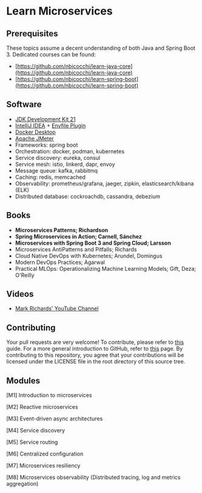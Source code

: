 # Learn Microservices

## Prerequisites
These topics assume a decent understanding of both Java and Spring Boot 3. Dedicated courses can be found:
* [https://github.com/nbicocchi/learn-java-core](https://github.com/nbicocchi/learn-java-core)
* [https://github.com/nbicocchi/learn-spring-boot](https://github.com/nbicocchi/learn-spring-boot)

## Software
* [JDK Development Kit 21](https://www.oracle.com/it/java/technologies/downloads/)
* [IntelliJ IDEA](https://www.jetbrains.com/idea/) + [Envfile Plugin](https://plugins.jetbrains.com/plugin/7861-envfile)
* [Docker Desktop](https://www.docker.com/products/docker-desktop/)
* [Apache JMeter](https://jmeter.apache.org/)
* Frameworks: spring boot
* Orchestration: docker, podman, kubernetes
* Service discovery: eureka, consul
* Service mesh: istio, linkerd, dapr, envoy
* Message queue: kafka, rabbitmq
* Caching: redis, memcached 
* Observability: prometheus/grafana, jaeger, zipkin, elasticsearch/kibana (ELK)
* Distributed database: cockroachdb, cassandra, debezium

## Books
* **Microservices Patterns; Richardson**
* **Spring Microservices in Action; Carnell, Sánchez**
* **Microservices with Spring Boot 3 and Spring Cloud; Larsson**
* Microservices AntiPatterns and Pitfalls; Richards
* Cloud Native DevOps with Kubernetes; Arundel, Domingus
* Modern DevOps Practices; Agarwal
* Practical MLOps: Operationalizing Machine Learning Models; Gift, Deza; O'Reilly

## Videos
* [Mark Richards' YouTube Channel](https://www.youtube.com/@markrichards5014/videos)

## Contributing
Your pull requests are very welcome! To contribute, please refer to [this](https://docs.github.com/en/pull-requests/collaborating-with-pull-requests/proposing-changes-to-your-work-with-pull-requests/creating-a-pull-request) guide. For a more general introduction to GitHub, refer to [this](https://github.com/skills/) page. By contributing to this repository, you agree that your contributions will be licensed under the LICENSE file in the root directory of this source tree.

## Modules
[M1] Introduction to microservices

[M2] Reactive microservices

[M3] Event-driven async architectures

[M4] Service discovery

[M5] Service routing

[M6] Centralized configuration

[M7] Microservices resiliency

[M8] Microservices observability (Distributed tracing, log and metrics aggregation)
